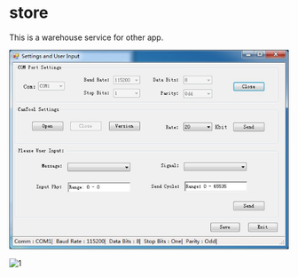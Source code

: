 # store
This is a  warehouse service for other app.

![test](https://github.com/QhdJiaYou/CANToolAppImage/blob/master/1.jpg) 

![1](http://images2017.cnblogs.com/blog/761753/201711/761753-20171105112347279-172896624.png)
